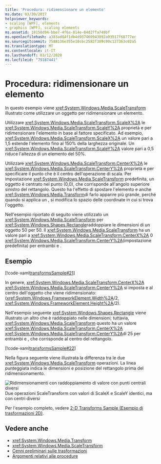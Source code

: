 ```yaml
---
title: 'Procedura: ridimensionare un elemento'
ms.date: 03/30/2017
helpviewer_keywords:
- scaling [WPF], elements
- graphics [WPF], scaling elements
ms.assetid: 18158d94-bbe7-4f6a-814e-84d27fa748bf
ms.openlocfilehash: a383ad84f1db4d937469943092a03517f68777ec
ms.sourcegitcommit: 7588136e355e10cbc2582f389c90c127363c02a5
ms.translationtype: MT
ms.contentlocale: it-IT
ms.lasthandoff: 03/12/2020
ms.locfileid: "79187441"
---
```

# <a name="how-to-scale-an-element"></a>Procedura: ridimensionare un elemento
In questo esempio viene <xref:System.Windows.Media.ScaleTransform> illustrato come utilizzare un oggetto per ridimensionare un elemento.  
  
 Utilizzare <xref:System.Windows.Media.ScaleTransform.ScaleX%2A> le <xref:System.Windows.Media.ScaleTransform.ScaleY%2A> proprietà e per ridimensionare l'elemento in base al fattore specificato. Ad esempio, <xref:System.Windows.Media.ScaleTransform.ScaleX%2A> un valore pari a 1,5 estende l'elemento fino al 150% della larghezza originale. Un <xref:System.Windows.Media.ScaleTransform.ScaleY%2A> valore pari a 0,5 riduce l'altezza di un elemento del 50%.  
  
 Utilizzare <xref:System.Windows.Media.ScaleTransform.CenterX%2A> le <xref:System.Windows.Media.ScaleTransform.CenterY%2A> proprietà e per specificare il punto che è il centro dell'operazione di scala. Per impostazione <xref:System.Windows.Media.ScaleTransform> predefinita, un oggetto è centrato nel punto (0,0), che corrisponde all'angolo superiore sinistro del rettangolo. Questo ha l'effetto di spostare l'elemento e anche <xref:System.Windows.Media.Transform>di farlo apparire più grande, perché quando si applica un , si modifica lo spazio delle coordinate in cui si trova l'oggetto.  
  
 Nell'esempio riportato di seguito viene utilizzato un <xref:System.Windows.Media.ScaleTransform> per <xref:System.Windows.Shapes.Rectangle>raddoppiare le dimensioni di un oggetto 50 per 50. Il <xref:System.Windows.Media.ScaleTransform> ha un valore pari a <xref:System.Windows.Media.ScaleTransform.CenterX%2A> 0 <xref:System.Windows.Media.ScaleTransform.CenterY%2A>(impostazione predefinita) per entrambi e .  
  
## <a name="example"></a>Esempio  
 [!code-xaml[transformsSample#21](~/samples/snippets/csharp/VS_Snippets_Wpf/transformsSample/CS/ScaleTransformExample.xaml#21)]  
  
 In genere, <xref:System.Windows.Media.ScaleTransform.CenterX%2A> <xref:System.Windows.Media.ScaleTransform.CenterY%2A> si imposta e al centro dell'oggetto che viene ridimensionato: (<xref:System.Windows.FrameworkElement.Width%2A>/2, <xref:System.Windows.FrameworkElement.Height%2A>/2).  
  
 Nell'esempio seguente <xref:System.Windows.Shapes.Rectangle> viene illustrato un altro che è raddoppiato nelle dimensioni; tuttavia, <xref:System.Windows.Media.ScaleTransform> questo ha un valore <xref:System.Windows.Media.ScaleTransform.CenterX%2A> <xref:System.Windows.Media.ScaleTransform.CenterY%2A>di 25 per entrambi e , che corrisponde al centro del rettangolo.  
  
 [!code-xaml[transformsSample#22](~/samples/snippets/csharp/VS_Snippets_Wpf/transformsSample/CS/ScaleTransformExample.xaml#22)]  
  
 Nella figura seguente viene illustrata la differenza tra le due <xref:System.Windows.Media.ScaleTransform> operazioni. La linea punteggiata indica le dimensioni e posizione del rettangolo prima del ridimensionamento.  
  
 ![Ridimensionamenti con raddoppiamento di valore con punti centrali diversi](./media/wcpsdk-graphicsmm-scalecenter.gif "wcpsdk_graphicsmm_scalecenter")  
Due operazioni ScaleTransform con valori di ScaleX e ScaleY identici, ma con centri diversi  
  
 Per l'esempio completo, vedere [2-D Transforms Sample (Esempio di trasformazioni 2D)](https://github.com/Microsoft/WPF-Samples/tree/master/Graphics/2DTransforms).  
  
## <a name="see-also"></a>Vedere anche

- <xref:System.Windows.Media.Transform>
- <xref:System.Windows.Media.ScaleTransform>
- [Cenni preliminari sulle trasformazioni](transforms-overview.md)
- [Argomenti relativi alle procedure](transformations-how-to-topics.md)
